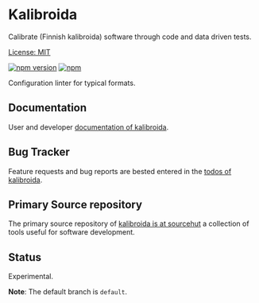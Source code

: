 # Kalibroida

Calibrate (Finnish kalibroida) software through code and data driven tests.

[License: MIT](https://git.sr.ht/~sthagen/kalibroida/tree/default/item/LICENSE)

[![npm version](https://badge.fury.io/js/kalibroida.svg)](https://www.npmjs.com/package/kalibroida)
[![npm](https://img.shields.io/npm/dm/kalibroida.svg)](https://www.npmjs.com/package/kalibroida)

Configuration linter for typical formats.

## Documentation

User and developer [documentation of kalibroida](https://codes.dilettant.life/docs/kalibroida).

## Bug Tracker

Feature requests and bug reports are bested entered in the [todos of kalibroida](https://todo.sr.ht/~sthagen/kalibroida).
## Primary Source repository

The primary source repository of [kalibroida is at sourcehut](https://git.sr.ht/~sthagen/kalibroida)
a collection of tools useful for software development.

## Status

Experimental.

**Note**: The default branch is `default`.


